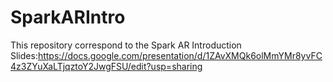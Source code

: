 # SparkARIntro

This repository correspond to the Spark AR Introduction
Slides:https://docs.google.com/presentation/d/1ZAvXMQk6olMmYMr8yvFC4z3ZYuXaLTjqztoY2JwgFSU/edit?usp=sharing
